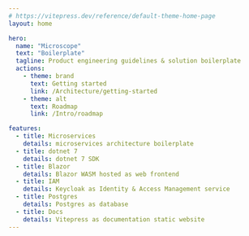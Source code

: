 ```yaml
---
# https://vitepress.dev/reference/default-theme-home-page
layout: home

hero:
  name: "Microscope"
  text: "Boilerplate"
  tagline: Product engineering guidelines & solution boilerplate
  actions:
    - theme: brand
      text: Getting started
      link: /Architecture/getting-started
    - theme: alt
      text: Roadmap
      link: /Intro/roadmap

features:
  - title: Microservices
    details: microservices architecture boilerplate
  - title: dotnet 7
    details: dotnet 7 SDK 
  - title: Blazor
    details: Blazor WASM hosted as web frontend
  - title: IAM
    details: Keycloak as Identity & Access Management service
  - title: Postgres
    details: Postgres as database
  - title: Docs
    details: Vitepress as documentation static website
---
```


